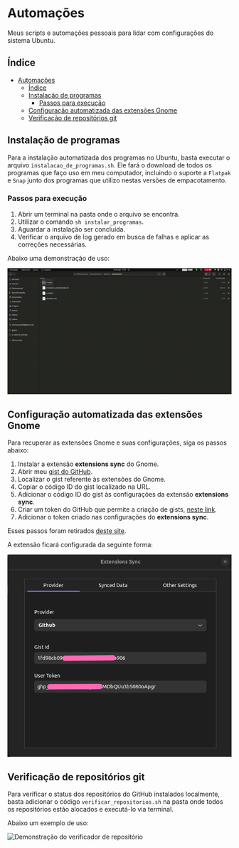 # Automações

Meus scripts e automações pessoais para lidar com configurações do sistema Ubuntu.

## Índice

- [Automações](#automações)
  - [Índice](#índice)
  - [Instalação de programas](#instalação-de-programas)
    - [Passos para execução](#passos-para-execução)
  - [Configuração automatizada das extensões Gnome](#configuração-automatizada-das-extensões-gnome)
  - [Verificação de repositórios git](#verificação-de-repositórios-git)

## Instalação de programas

Para a instalação automatizada dos programas no Ubuntu, basta executar o arquivo `instalacao_de_programas.sh`. Ele fará o download de todos os programas que faço uso em meu computador, incluindo o suporte a `Flatpak` e `Snap` junto dos programas que utilizo nestas versões de empacotamento.

### Passos para execução

1. Abrir um terminal na pasta onde o arquivo se encontra.
2. Utilizar o comando `sh instalar_programas`.
3. Aguardar a instalação ser concluída.
4. Verificar o arquivo de log gerado em busca de falhas e aplicar as correções necessárias.

Abaixo uma demonstração de uso:

![Demonstração de uso da instalação automatizada](./exemplos_de_uso/example_instalar_programas.gif)

## Configuração automatizada das extensões Gnome

Para recuperar as extensões Gnome e suas configurações, siga os passos abaixo:

1. Instalar a extensão **extensions sync** do Gnome.
2. Abrir meu [gist do GitHub](https://gist.github.com/).
3. Localizar o gist referente às extensões do Gnome.
4. Copiar o código ID do gist localizado na URL.
5. Adicionar o código ID do gist às configurações da extensão **extensions sync**.
6. Criar um token do GitHub que permite a criação de gists, [neste link](https://github.com/settings/tokens/new).
7. Adicionar o token criado nas configurações do **extensions sync**.

Esses passos foram retirados [deste site](https://sempreupdate.com.br/como-sincronizar-extensoes-do-gnome-shell-entre-desktops/).

A extensão ficará configurada da seguinte forma:

![Exemplo da extensão Extension Sync](./exemplos_de_uso/example_extensions_sync.png)

## Verificação de repositórios git

Para verificar o status dos repositórios do GitHub instalados localmente, basta adicionar o código `verificar_repositorios.sh` na pasta onde todos os repositórios estão alocados e executá-lo via terminal.

Abaixo um exemplo de uso:

![Demonstração do verificador de repositório](./exemplos_de_uso/example_verificar_repositorios.gif)
